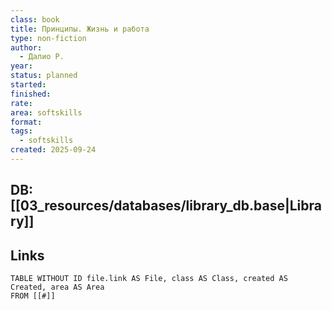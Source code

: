 ```yaml
---
class: book
title: Принципы. Жизнь и работа
type: non-fiction
author:
  - Далио Р.
year:
status: planned
started:
finished:
rate:
area: softskills
format:
tags:
  - softskills
created: 2025-09-24
---
```

## DB: [[03_resources/databases/library_db.base|Library]]

## Links

```dataview
TABLE WITHOUT ID file.link AS File, class AS Class, created AS Created, area AS Area
FROM [[#]]
````